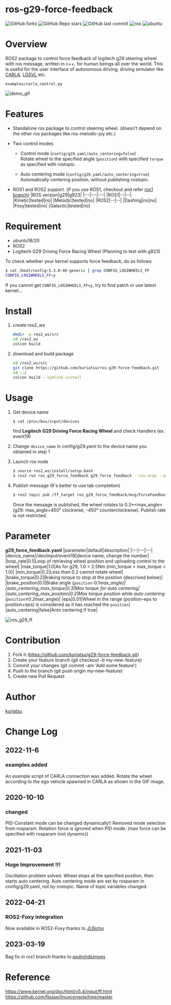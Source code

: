 # ros-g29-force-feedback

![GitHub forks](https://img.shields.io/github/forks/kuriatsu/ros-g29-force-feedback?style=social)   ![GitHub Repo stars](https://img.shields.io/github/stars/kuriatsu/ros-g29-force-feedback?style=social)  ![GitHub last commit](https://img.shields.io/github/last-commit/kuriatsu/ros-g29-force-feedback)    ![ros](https://img.shields.io/badge/ROS-Galactic-blue)    ![ubuntu](https://img.shields.io/badge/Ubuntu-20.04-purple)


# Overview
ROS2 package to control force feedback of logitech g29 steering wheel with ros message, written in c++, for human beings all over the world.
This is useful for the user interface of autonomous driving, driving simulator like [CARLA](https://carla.org/), [LGSVL](https://www.lgsvlsimulator.com/) etc.

`examples/carla_control.py` 

![demo_gif](https://github.com/kuriatsu/ros-g29-force-feedback/blob/image/images/force_feedback_test.gif)

# Features
* Standalone ros package to control steering wheel. (doesn't depend on the other ros packages like ros-melodic-joy etc.)
* Two control modes

    * Control mode (`config/g29.yaml/auto_centering=false`)  
    Rotate wheel to the specified angle (`position`) with specified `torque` as specified with rostopic.

    * Auto centering mode (`config/g29.yaml/auto_centering=true`)  
    Automatically centering position, without publishing rostopic.


* ROS1 and ROS2 support. (if you use ROS1, checkout and refer [ros1 branch](https://github.com/kuriatsu/ros-g29-force-feedback/tree/ros1))
    |ROS version|g29|g923|
    |:--|:--|:--|
    |ROS1|--|--|
    |Kinetic|tested|no|
    |Melodic|tested|no|
    |ROS2|--|--|
    |Dashing|no|no|
    |Foxy|tested|no|
    |Galactic|tested|no|

# Requirement
* ubuntu18/20
* ROS2
* Logitech G29 Driving Force Racing Wheel (Planning to test with g923)

To check whether your kernel supports force feedback, do as follows
```bash
$ cat /boot/config-5.3.0-46-generic | grep CONFIG_LOGIWHEELS_FF
CONFIG_LOGIWHEELS_FF=y
```  
If you cannot get `CONFIG_LOGIWHEELS_FF=y`, try to find patch or use latest kernel...

# Install
1. create ros2_ws
    ```bash
    mkdir -p ros2_ws/src
    cd /ros2_ws
    colcon build
    ```
2. download and build package
    ```bash
    cd /ros2_ws/src
    git clone https://github.com/kuriatsu/ros-g29-force-feedback.git
    cd ../
    colcon build --symlink-install
    ```
    
# Usage
1. Get device name
    ```bash
    $ cat /proc/bus/input/devices
    ```
    find **Logitech G29 Driving Force Racing Wheel** and check Handlers (ex. event19)

2. Change `device_name` in config/g29.yaml to the device name you obtained in step 1

3. Launch ros node
    ```bash
    $ source ros2_ws/install/setup.bash
    $ ros2 run ros_g29_force_feedback g29_force_feedback --ros-args --params-file ros2_ws/src/ros_g29_force_feedback/config/g29.yaml 
    ```

1. Publish message (It's better to use tab completion)  
    ```bash
    $ ros2 topic pub /ff_target ros_g29_force_feedback/msg/ForceFeedback "{header: {stamp: {sec: 0, nanosec: 0}, frame_id: ''}, position: 0.3, torque: 0.5}"
    ```
    Once the message is published, the wheel rotates to 0.3*<max_angle> (g29: max_angle=450° clockwise, -450° counterclockwise).
    Publish rate is not restricted.
    
# Parameter

**g29_force_feedback.yaml**
|parameter|default|description|
|:--|:--|:--|
|device_name|/dev/input/event19|device name, change the number|
|loop_rate|0.1|Loop of retrieving wheel position and uploading control to the wheel|
|max_torque|1.0|As for g29, 1.0 = 2.5Nm (min_torque < max_torque < 1.0)|
|min_torque|0.2|Less than 0.2 cannot rotate wheel|
|brake_torque|0.2|Braking torque to stop at the position (descrived below)|
|brake_position|0.1|Brake angle (`position`-0.1*max_angle)|
|auto_centering_max_torque|0.3|Max torque for auto centering|
|auto_centering_max_position|0.2|Max torque position while auto centering (`position`±0.2*max_angle)|
|eps|0.01|Wheel in the range (position-eps to position+eps) is considered as it has reached the `position`|
|auto_centering|false|Anto centering if true|

![ros_g29_ff](https://user-images.githubusercontent.com/38074802/167057448-1fa21956-ae91-4e51-bee4-1fcdc05cae51.png)


# Contribution
1. Fork it (https://github.com/kuriatsu/g29-force-feedback.git)
1. Create your feature branch (git checkout -b my-new-feature)
1. Commit your changes (git commit -am 'Add some feature')
1. Push to the branch (git push origin my-new-feature)
1. Create new Pull Request


# Author

[kuriatsu](https://github.com/kuriatsu)

# Change Log

## 2022-11-6
### examples added
An example script of CARLA connection was added. Rotate the wheel according to the ego vehicle spawned in CARLA as shown in the GIF image.

## 2020-10-10
### changed
PID-Constant mode can be changed dynamically!!
Removed mode selection from rosparam.
Rotation force is ignored when PID mode. (max force can be specified with rosparam (not dynamic))

## 2021-11-03
### Huge Improvement !!! 
Oscillation problem solved.
Wheel stops at the specified position, then starts auto centering.
Auto centering mode are set by rosparam in config/g29.yaml, not by rostopic.
Name of topic variables changed.

## 2022-04-21

### ROS2-Foxy integration
Now available in ROS2-Foxy thanks to [JLBicho](https://github.com/JLBicho)

## 2023-03-19
Bag fix in ros1 branch thanks to [pedrohdsimoes](https://github.com/pedrohdsimoes)

# Reference
https://www.kernel.org/doc/html/v5.4/input/ff.html  
https://github.com/flosse/linuxconsole/tree/master
